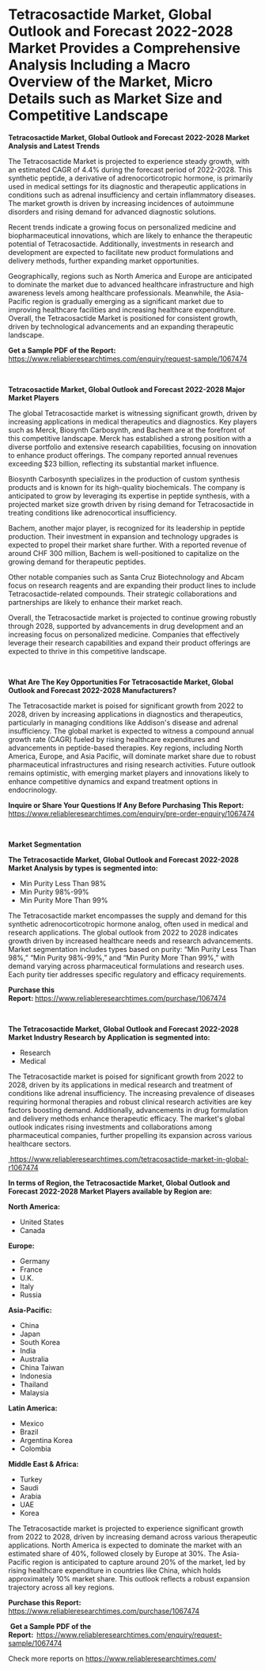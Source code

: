 <p><h1>Tetracosactide Market, Global Outlook and Forecast 2022-2028 Market Provides a Comprehensive Analysis Including a Macro Overview of the Market, Micro Details such as Market Size and Competitive Landscape</h1></p><p><strong>Tetracosactide Market, Global Outlook and Forecast 2022-2028 Market Analysis and Latest Trends</strong></p>
<p><p>The Tetracosactide Market is projected to experience steady growth, with an estimated CAGR of 4.4% during the forecast period of 2022-2028. This synthetic peptide, a derivative of adrenocorticotropic hormone, is primarily used in medical settings for its diagnostic and therapeutic applications in conditions such as adrenal insufficiency and certain inflammatory diseases. The market growth is driven by increasing incidences of autoimmune disorders and rising demand for advanced diagnostic solutions.</p><p>Recent trends indicate a growing focus on personalized medicine and biopharmaceutical innovations, which are likely to enhance the therapeutic potential of Tetracosactide. Additionally, investments in research and development are expected to facilitate new product formulations and delivery methods, further expanding market opportunities. </p><p>Geographically, regions such as North America and Europe are anticipated to dominate the market due to advanced healthcare infrastructure and high awareness levels among healthcare professionals. Meanwhile, the Asia-Pacific region is gradually emerging as a significant market due to improving healthcare facilities and increasing healthcare expenditure. Overall, the Tetracosactide Market is positioned for consistent growth, driven by technological advancements and an expanding therapeutic landscape.</p></p>
<p><strong>Get a Sample PDF of the Report:&nbsp;</strong> <a href="https://www.reliableresearchtimes.com/enquiry/request-sample/1067474?utm_campaign=3214&utm_medium=2&utm_source=Github&utm_content=ia&utm_term=21032025&utm_id=tetracosactide-market-global-outlook-and-forecast-2022-2028">https://www.reliableresearchtimes.com/enquiry/request-sample/1067474</a></p>
<p>&nbsp;</p>
<p><strong>Tetracosactide Market, Global Outlook and Forecast 2022-2028 Major Market Players</strong></p>
<p><p>The global Tetracosactide market is witnessing significant growth, driven by increasing applications in medical therapeutics and diagnostics. Key players such as Merck, Biosynth Carbosynth, and Bachem are at the forefront of this competitive landscape. Merck has established a strong position with a diverse portfolio and extensive research capabilities, focusing on innovation to enhance product offerings. The company reported annual revenues exceeding $23 billion, reflecting its substantial market influence.</p><p>Biosynth Carbosynth specializes in the production of custom synthesis products and is known for its high-quality biochemicals. The company is anticipated to grow by leveraging its expertise in peptide synthesis, with a projected market size growth driven by rising demand for Tetracosactide in treating conditions like adrenocortical insufficiency.</p><p>Bachem, another major player, is recognized for its leadership in peptide production. Their investment in expansion and technology upgrades is expected to propel their market share further. With a reported revenue of around CHF 300 million, Bachem is well-positioned to capitalize on the growing demand for therapeutic peptides.</p><p>Other notable companies such as Santa Cruz Biotechnology and Abcam focus on research reagents and are expanding their product lines to include Tetracosactide-related compounds. Their strategic collaborations and partnerships are likely to enhance their market reach.</p><p>Overall, the Tetracosactide market is projected to continue growing robustly through 2028, supported by advancements in drug development and an increasing focus on personalized medicine. Companies that effectively leverage their research capabilities and expand their product offerings are expected to thrive in this competitive landscape.</p></p>
<p>&nbsp;</p>
<p><strong>What Are The Key Opportunities For Tetracosactide Market, Global Outlook and Forecast 2022-2028 Manufacturers?</strong></p>
<p><p>The Tetracosactide market is poised for significant growth from 2022 to 2028, driven by increasing applications in diagnostics and therapeutics, particularly in managing conditions like Addison's disease and adrenal insufficiency. The global market is expected to witness a compound annual growth rate (CAGR) fueled by rising healthcare expenditures and advancements in peptide-based therapies. Key regions, including North America, Europe, and Asia Pacific, will dominate market share due to robust pharmaceutical infrastructures and rising research activities. Future outlook remains optimistic, with emerging market players and innovations likely to enhance competitive dynamics and expand treatment options in endocrinology.</p></p>
<p><strong>Inquire or Share Your Questions If Any Before Purchasing This Report:</strong> <a href="https://www.reliableresearchtimes.com/enquiry/pre-order-enquiry/1067474?utm_campaign=3214&utm_medium=2&utm_source=Github&utm_content=ia&utm_term=21032025&utm_id=tetracosactide-market-global-outlook-and-forecast-2022-2028">https://www.reliableresearchtimes.com/enquiry/pre-order-enquiry/1067474</a></p>
<p>&nbsp;</p>
<p><strong>Market Segmentation</strong></p>
<p><strong>The Tetracosactide Market, Global Outlook and Forecast 2022-2028 Market Analysis by types is segmented into:</strong></p>
<p><ul><li>Min Purity Less Than 98%</li><li>Min Purity 98%-99%</li><li>Min Purity More Than 99%</li></ul></p>
<p><p>The Tetracosactide market encompasses the supply and demand for this synthetic adrenocorticotropic hormone analog, often used in medical and research applications. The global outlook from 2022 to 2028 indicates growth driven by increased healthcare needs and research advancements. Market segmentation includes types based on purity: “Min Purity Less Than 98%,” “Min Purity 98%-99%,” and “Min Purity More Than 99%,” with demand varying across pharmaceutical formulations and research uses. Each purity tier addresses specific regulatory and efficacy requirements.</p></p>
<p><strong>Purchase this Report:&nbsp;</strong><a href="https://www.reliableresearchtimes.com/purchase/1067474?utm_campaign=3214&utm_medium=2&utm_source=Github&utm_content=ia&utm_term=21032025&utm_id=tetracosactide-market-global-outlook-and-forecast-2022-2028">https://www.reliableresearchtimes.com/purchase/1067474</a></p>
<p>&nbsp;</p>
<p><strong>The Tetracosactide Market, Global Outlook and Forecast 2022-2028 Market Industry Research by Application is segmented into:</strong></p>
<p><ul><li>Research</li><li>Medical</li></ul></p>
<p><p>The Tetracosactide market is poised for significant growth from 2022 to 2028, driven by its applications in medical research and treatment of conditions like adrenal insufficiency. The increasing prevalence of diseases requiring hormonal therapies and robust clinical research activities are key factors boosting demand. Additionally, advancements in drug formulation and delivery methods enhance therapeutic efficacy. The market's global outlook indicates rising investments and collaborations among pharmaceutical companies, further propelling its expansion across various healthcare sectors.</p></p>
<p><a href="https://www.reliableresearchtimes.com/tetracosactide-market-in-global-r1067474?utm_campaign=3214&utm_medium=2&utm_source=Github&utm_content=ia&utm_term=21032025&utm_id=tetracosactide-market-global-outlook-and-forecast-2022-2028">&nbsp;https://www.reliableresearchtimes.com/tetracosactide-market-in-global-r1067474</a></p>
<p><strong>In terms of Region, the Tetracosactide Market, Global Outlook and Forecast 2022-2028 Market Players available by Region are:</strong></p>
<p>
    <p> <strong> North America: </strong>
        <ul>
            <li>United States</li>
            <li>Canada</li>
        </ul>
        </p> 
    <p> <strong> Europe: </strong>
        <ul>
            <li>Germany</li>
            <li>France</li>
            <li>U.K.</li>
            <li>Italy</li>
            <li>Russia</li>
        </ul>
        </p> 
    <p> <strong> Asia-Pacific: </strong>
        <ul>
            <li>China</li>
            <li>Japan</li>
            <li>South Korea</li>
            <li>India</li>
            <li>Australia</li>
            <li>China Taiwan</li>
            <li>Indonesia</li>
            <li>Thailand</li>
            <li>Malaysia</li>
        </ul>
        </p> 
    <p> <strong> Latin America: </strong>
        <ul>
            <li>Mexico</li>
            <li>Brazil</li>
            <li>Argentina Korea</li>
            <li>Colombia</li>
        </ul>
        </p> 
    <p> <strong> Middle East & Africa: </strong>
        <ul>
            <li>Turkey</li>
            <li>Saudi</li>
            <li>Arabia</li>
            <li>UAE</li>
            <li>Korea</li>
        </ul>
    </p>
    </p>
<p><p>The Tetracosactide market is projected to experience significant growth from 2022 to 2028, driven by increasing demand across various therapeutic applications. North America is expected to dominate the market with an estimated share of 40%, followed closely by Europe at 30%. The Asia-Pacific region is anticipated to capture around 20% of the market, led by rising healthcare expenditure in countries like China, which holds approximately 10% market share. This outlook reflects a robust expansion trajectory across all key regions.</p></p>
<p><strong>Purchase this Report: </strong><a href="https://www.reliableresearchtimes.com/purchase/1067474?utm_campaign=3214&utm_medium=2&utm_source=Github&utm_content=ia&utm_term=21032025&utm_id=tetracosactide-market-global-outlook-and-forecast-2022-2028">https://www.reliableresearchtimes.com/purchase/1067474</a></p>
<p>&nbsp;<strong>Get a Sample PDF of the Report:&nbsp;&nbsp;</strong><a href="https://www.reliableresearchtimes.com/enquiry/request-sample/1067474?utm_campaign=3214&utm_medium=2&utm_source=Github&utm_content=ia&utm_term=21032025&utm_id=tetracosactide-market-global-outlook-and-forecast-2022-2028">https://www.reliableresearchtimes.com/enquiry/request-sample/1067474</a></p>
<p><strong></strong></p>
<p>Check more reports on <a href="https://www.reliableresearchtimes.com/?utm_campaign=3214&utm_medium=2&utm_source=Github&utm_content=ia&utm_term=21032025&utm_id=tetracosactide-market-global-outlook-and-forecast-2022-2028">https://www.reliableresearchtimes.com/</a></p>